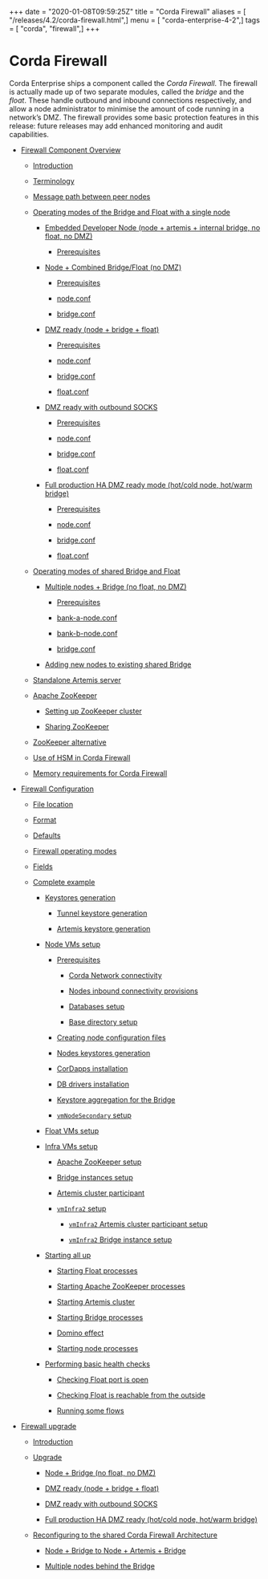 +++
date = "2020-01-08T09:59:25Z"
title = "Corda Firewall"
aliases = [ "/releases/4.2/corda-firewall.html",]
menu = [ "corda-enterprise-4-2",]
tags = [ "corda", "firewall",]
+++


# Corda Firewall

Corda Enterprise ships a component called the *Corda Firewall*. The firewall is actually made up of two separate modules,
            called the *bridge* and the *float*. These handle outbound and inbound connections respectively, and allow a node
            administrator to minimise the amount of code running in a network’s DMZ. The firewall provides some basic protection
            features in this release: future releases may add enhanced monitoring and audit capabilities.


* [Firewall Component Overview](corda-firewall-component.md)
    * [Introduction](corda-firewall-component.md#introduction)

    * [Terminology](corda-firewall-component.md#terminology)

    * [Message path between peer nodes](corda-firewall-component.md#message-path-between-peer-nodes)

    * [Operating modes of the Bridge and Float with a single node](corda-firewall-component.md#operating-modes-of-the-bridge-and-float-with-a-single-node)
        * [Embedded Developer Node (node + artemis + internal bridge, no float, no DMZ)](corda-firewall-component.md#embedded-developer-node-node-artemis-internal-bridge-no-float-no-dmz)
            * [Prerequisites](corda-firewall-component.md#prerequisites)


        * [Node + Combined Bridge/Float (no DMZ)](corda-firewall-component.md#node-combined-bridge-float-no-dmz)
            * [Prerequisites](corda-firewall-component.md#id1)

            * [node.conf](corda-firewall-component.md#node-conf)

            * [bridge.conf](corda-firewall-component.md#bridge-conf)


        * [DMZ ready (node + bridge + float)](corda-firewall-component.md#dmz-ready-node-bridge-float)
            * [Prerequisites](corda-firewall-component.md#id2)

            * [node.conf](corda-firewall-component.md#id3)

            * [bridge.conf](corda-firewall-component.md#id4)

            * [float.conf](corda-firewall-component.md#float-conf)


        * [DMZ ready with outbound SOCKS](corda-firewall-component.md#dmz-ready-with-outbound-socks)
            * [Prerequisites](corda-firewall-component.md#id5)

            * [node.conf](corda-firewall-component.md#id6)

            * [bridge.conf](corda-firewall-component.md#id7)

            * [float.conf](corda-firewall-component.md#id8)


        * [Full production HA DMZ ready mode (hot/cold node, hot/warm bridge)](corda-firewall-component.md#full-production-ha-dmz-ready-mode-hot-cold-node-hot-warm-bridge)
            * [Prerequisites](corda-firewall-component.md#id9)

            * [node.conf](corda-firewall-component.md#id10)

            * [bridge.conf](corda-firewall-component.md#id11)

            * [float.conf](corda-firewall-component.md#id12)



    * [Operating modes of shared Bridge and Float](corda-firewall-component.md#operating-modes-of-shared-bridge-and-float)
        * [Multiple nodes + Bridge (no float, no DMZ)](corda-firewall-component.md#multiple-nodes-bridge-no-float-no-dmz)
            * [Prerequisites](corda-firewall-component.md#id13)

            * [bank-a-node.conf](corda-firewall-component.md#bank-a-node-conf)

            * [bank-b-node.conf](corda-firewall-component.md#bank-b-node-conf)

            * [bridge.conf](corda-firewall-component.md#id14)


        * [Adding new nodes to existing shared Bridge](corda-firewall-component.md#adding-new-nodes-to-existing-shared-bridge)


    * [Standalone Artemis server](corda-firewall-component.md#standalone-artemis-server)

    * [Apache ZooKeeper](corda-firewall-component.md#apache-zookeeper)
        * [Setting up ZooKeeper cluster](corda-firewall-component.md#setting-up-zookeeper-cluster)

        * [Sharing ZooKeeper](corda-firewall-component.md#sharing-zookeeper)


    * [ZooKeeper alternative](corda-firewall-component.md#zookeeper-alternative)

    * [Use of HSM in Corda Firewall](corda-firewall-component.md#use-of-hsm-in-corda-firewall)

    * [Memory requirements for Corda Firewall](corda-firewall-component.md#memory-requirements-for-corda-firewall)


* [Firewall Configuration](corda-firewall-configuration-file.md)
    * [File location](corda-firewall-configuration-file.md#file-location)

    * [Format](corda-firewall-configuration-file.md#format)

    * [Defaults](corda-firewall-configuration-file.md#defaults)

    * [Firewall operating modes](corda-firewall-configuration-file.md#firewall-operating-modes)

    * [Fields](corda-firewall-configuration-file.md#fields)

    * [Complete example](corda-firewall-configuration-file.md#complete-example)
        * [Keystores generation](corda-firewall-configuration-file.md#keystores-generation)
            * [Tunnel keystore generation](corda-firewall-configuration-file.md#tunnel-keystore-generation)

            * [Artemis keystore generation](corda-firewall-configuration-file.md#artemis-keystore-generation)


        * [Node VMs setup](corda-firewall-configuration-file.md#node-vms-setup)
            * [Prerequisites](corda-firewall-configuration-file.md#prerequisites)
                * [Corda Network connectivity](corda-firewall-configuration-file.md#corda-network-connectivity)

                * [Nodes inbound connectivity provisions](corda-firewall-configuration-file.md#nodes-inbound-connectivity-provisions)

                * [Databases setup](corda-firewall-configuration-file.md#databases-setup)

                * [Base directory setup](corda-firewall-configuration-file.md#base-directory-setup)


            * [Creating node configuration files](corda-firewall-configuration-file.md#creating-node-configuration-files)

            * [Nodes keystores generation](corda-firewall-configuration-file.md#nodes-keystores-generation)

            * [CorDapps installation](corda-firewall-configuration-file.md#cordapps-installation)

            * [DB drivers installation](corda-firewall-configuration-file.md#db-drivers-installation)

            * [Keystore aggregation for the Bridge](corda-firewall-configuration-file.md#keystore-aggregation-for-the-bridge)

            * [`vmNodeSecondary` setup](corda-firewall-configuration-file.md#vmnodesecondary-setup)


        * [Float VMs setup](corda-firewall-configuration-file.md#float-vms-setup)

        * [Infra VMs setup](corda-firewall-configuration-file.md#infra-vms-setup)
            * [Apache ZooKeeper setup](corda-firewall-configuration-file.md#apache-zookeeper-setup)

            * [Bridge instances setup](corda-firewall-configuration-file.md#bridge-instances-setup)

            * [Artemis cluster participant](corda-firewall-configuration-file.md#artemis-cluster-participant)

            * [`vmInfra2` setup](corda-firewall-configuration-file.md#vminfra2-setup)
                * [`vmInfra2` Artemis cluster participant setup](corda-firewall-configuration-file.md#vminfra2-artemis-cluster-participant-setup)

                * [`vmInfra2` Bridge instance setup](corda-firewall-configuration-file.md#vminfra2-bridge-instance-setup)



        * [Starting all up](corda-firewall-configuration-file.md#starting-all-up)
            * [Starting Float processes](corda-firewall-configuration-file.md#starting-float-processes)

            * [Starting Apache ZooKeeper processes](corda-firewall-configuration-file.md#starting-apache-zookeeper-processes)

            * [Starting Artemis cluster](corda-firewall-configuration-file.md#starting-artemis-cluster)

            * [Starting Bridge processes](corda-firewall-configuration-file.md#starting-bridge-processes)

            * [Domino effect](corda-firewall-configuration-file.md#domino-effect)

            * [Starting node processes](corda-firewall-configuration-file.md#starting-node-processes)


        * [Performing basic health checks](corda-firewall-configuration-file.md#performing-basic-health-checks)
            * [Checking Float port is open](corda-firewall-configuration-file.md#checking-float-port-is-open)

            * [Checking Float is reachable from the outside](corda-firewall-configuration-file.md#checking-float-is-reachable-from-the-outside)

            * [Running some flows](corda-firewall-configuration-file.md#running-some-flows)




* [Firewall upgrade](corda-firewall-upgrade.md)
    * [Introduction](corda-firewall-upgrade.md#introduction)

    * [Upgrade](corda-firewall-upgrade.md#upgrade)
        * [Node + Bridge (no float, no DMZ)](corda-firewall-upgrade.md#node-bridge-no-float-no-dmz)

        * [DMZ ready (node + bridge + float)](corda-firewall-upgrade.md#dmz-ready-node-bridge-float)

        * [DMZ ready with outbound SOCKS](corda-firewall-upgrade.md#dmz-ready-with-outbound-socks)

        * [Full production HA DMZ ready (hot/cold node, hot/warm bridge)](corda-firewall-upgrade.md#full-production-ha-dmz-ready-hot-cold-node-hot-warm-bridge)


    * [Reconfiguring to the shared Corda Firewall Architecture](corda-firewall-upgrade.md#reconfiguring-to-the-shared-corda-firewall-architecture)
        * [Node + Bridge to Node + Artemis + Bridge](corda-firewall-upgrade.md#node-bridge-to-node-artemis-bridge)

        * [Multiple nodes behind the Bridge](corda-firewall-upgrade.md#multiple-nodes-behind-the-bridge)





